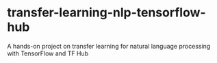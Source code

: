 # transfer-learning-nlp-tensorflow-hub
A hands-on project on transfer learning for natural language processing with TensorFlow and TF Hub
